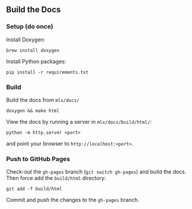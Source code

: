 ## Build the Docs

### Setup (do once)

Install Doxygen:

```
brew install doxygen
```

Install Python packages:

```
pip install -r requirements.txt
```

### Build

Build the docs from `mlx/docs/`

```
doxygen && make html
```

View the docs by running a server in `mlx/docs/build/html/`:

```
python -m http.server <port>
```

and point your browser to `http://localhost:<port>`.

### Push to GitHub Pages

Check-out the `gh-pages` branch (`git switch gh-pages`) and build
the docs. Then force add the `build/html` directory:

`git add -f build/html`

Commit and push the changes to the `gh-pages` branch.
